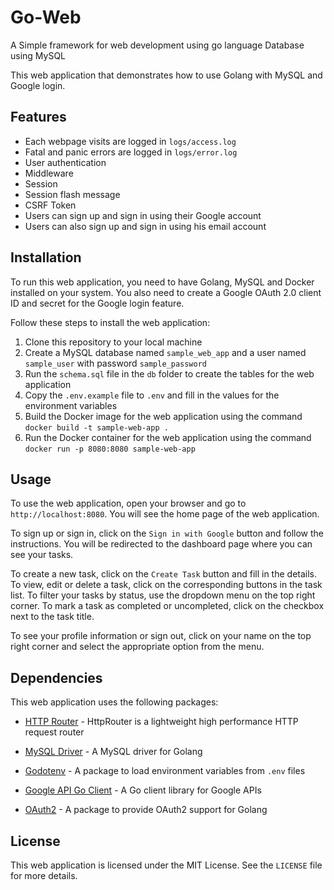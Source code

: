 # Go-Web

A Simple framework for web development using go language
Database using MySQL

This web application that demonstrates how to use Golang with MySQL and Google login.

## Features

- Each webpage visits are logged in `logs/access.log`
- Fatal and panic errors are logged in `logs/error.log`
- User authentication
- Middleware
- Session
- Session flash message
- CSRF Token
- Users can sign up and sign in using their Google account
- Users can also sign up and sign in using his email account

## Installation

To run this web application, you need to have Golang, MySQL and Docker installed on your system. You also need to create a Google OAuth 2.0 client ID and secret for the Google login feature.

Follow these steps to install the web application:

1. Clone this repository to your local machine
2. Create a MySQL database named `sample_web_app` and a user named `sample_user` with password `sample_password`
3. Run the `schema.sql` file in the `db` folder to create the tables for the web application
4. Copy the `.env.example` file to `.env` and fill in the values for the environment variables
5. Build the Docker image for the web application using the command `docker build -t sample-web-app .`
6. Run the Docker container for the web application using the command `docker run -p 8080:8080 sample-web-app`

## Usage

To use the web application, open your browser and go to `http://localhost:8080`. You will see the home page of the web application.

To sign up or sign in, click on the `Sign in with Google` button and follow the instructions. You will be redirected to the dashboard page where you can see your tasks.

To create a new task, click on the `Create Task` button and fill in the details. To view, edit or delete a task, click on the corresponding buttons in the task list. To filter your tasks by status, use the dropdown menu on the top right corner. To mark a task as completed or uncompleted, click on the checkbox next to the task title.

To see your profile information or sign out, click on your name on the top right corner and select the appropriate option from the menu.

## Dependencies

This web application uses the following packages:

- [HTTP Router](https://github.com/julienschmidt/httprouter) - HttpRouter is a lightweight high performance HTTP request router
- [MySQL Driver](https://github.com/go-sql-driver/mysql) - A MySQL driver for Golang
- [Godotenv](https://github.com/joho/godotenv) - A package to load environment variables from `.env` files


- [Google API Go Client](https://github.com/googleapis/google-api-go-client) - A Go client library for Google APIs
- [OAuth2](https://github.com/golang/oauth2) - A package to provide OAuth2 support for Golang

## License

This web application is licensed under the MIT License. See the `LICENSE` file for more details.
